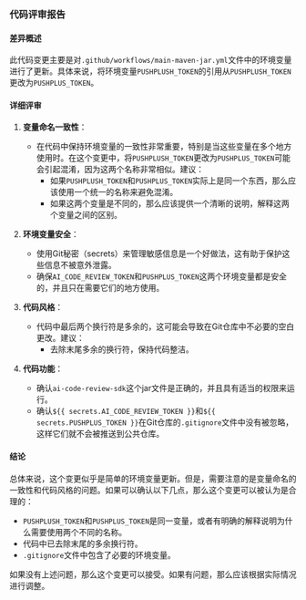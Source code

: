 ### 代码评审报告

#### 差异概述
此代码变更主要是对`.github/workflows/main-maven-jar.yml`文件中的环境变量进行了更新。具体来说，将环境变量`PUSHPLUSH_TOKEN`的引用从`PUSHPLUSH_TOKEN`更改为`PUSHPLUS_TOKEN`。

#### 详细评审

1. **变量命名一致性**：
   - 在代码中保持环境变量的一致性非常重要，特别是当这些变量在多个地方使用时。在这个变更中，将`PUSHPLUSH_TOKEN`更改为`PUSHPLUS_TOKEN`可能会引起混淆，因为这两个名称非常相似。建议：
     - 如果`PUSHPLUSH_TOKEN`和`PUSHPLUS_TOKEN`实际上是同一个东西，那么应该使用一个统一的名称来避免混淆。
     - 如果这两个变量是不同的，那么应该提供一个清晰的说明，解释这两个变量之间的区别。

2. **环境变量安全**：
   - 使用Git秘密（secrets）来管理敏感信息是一个好做法，这有助于保护这些信息不被意外泄露。
   - 确保`AI_CODE_REVIEW_TOKEN`和`PUSHPLUS_TOKEN`这两个环境变量都是安全的，并且只在需要它们的地方使用。

3. **代码风格**：
   - 代码中最后两个换行符是多余的，这可能会导致在Git仓库中不必要的空白更改。建议：
     - 去除末尾多余的换行符，保持代码整洁。

4. **代码功能**：
   - 确认`ai-code-review-sdk`这个jar文件是正确的，并且具有适当的权限来运行。
   - 确认`${{ secrets.AI_CODE_REVIEW_TOKEN }}`和`${{ secrets.PUSHPLUS_TOKEN }}`在Git仓库的`.gitignore`文件中没有被忽略，这样它们就不会被推送到公共仓库。

#### 结论
总体来说，这个变更似乎是简单的环境变量更新。但是，需要注意的是变量命名的一致性和代码风格的问题。如果可以确认以下几点，那么这个变更可以被认为是合理的：
- `PUSHPLUSH_TOKEN`和`PUSHPLUS_TOKEN`是同一变量，或者有明确的解释说明为什么需要使用两个不同的名称。
- 代码中已去除末尾的多余换行符。
- `.gitignore`文件中包含了必要的环境变量。

如果没有上述问题，那么这个变更可以接受。如果有问题，那么应该根据实际情况进行调整。